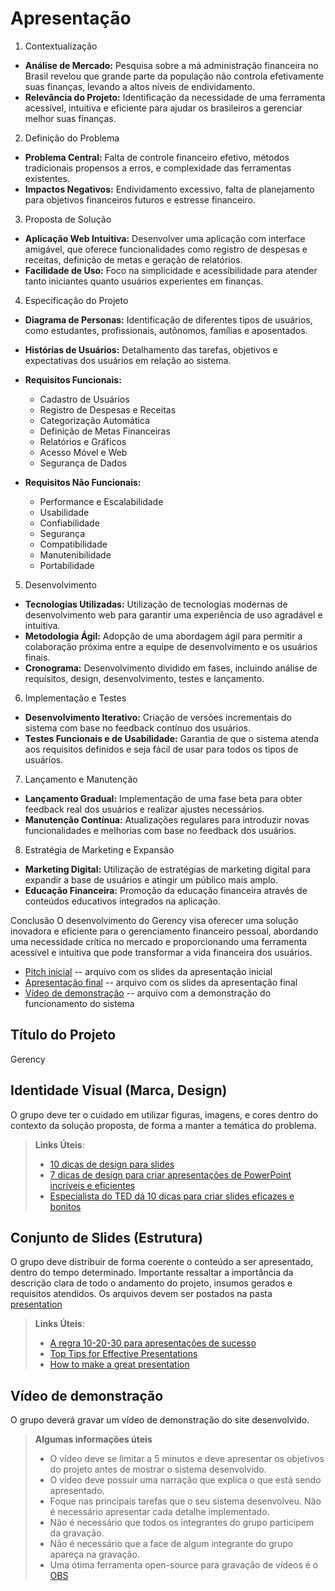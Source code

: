 # Apresentação

1. Contextualização
- **Análise de Mercado:** Pesquisa sobre a má administração financeira no Brasil revelou que grande parte da população não controla efetivamente suas finanças, levando a altos níveis de endividamento.
- **Relevância do Projeto:** Identificação da necessidade de uma ferramenta acessível, intuitiva e eficiente para ajudar os brasileiros a gerenciar melhor suas finanças.

2. Definição do Problema
- **Problema Central:** Falta de controle financeiro efetivo, métodos tradicionais propensos a erros, e complexidade das ferramentas existentes.
- **Impactos Negativos:** Endividamento excessivo, falta de planejamento para objetivos financeiros futuros e estresse financeiro.

3. Proposta de Solução
- **Aplicação Web Intuitiva:** Desenvolver uma aplicação com interface amigável, que oferece funcionalidades como registro de despesas e receitas, definição de metas e geração de relatórios.
- **Facilidade de Uso:** Foco na simplicidade e acessibilidade para atender tanto iniciantes quanto usuários experientes em finanças.

4. Especificação do Projeto

- **Diagrama de Personas:** Identificação de diferentes tipos de usuários, como estudantes, profissionais, autônomos, famílias e aposentados.
- **Histórias de Usuários:** Detalhamento das tarefas, objetivos e expectativas dos usuários em relação ao sistema.
  
- **Requisitos Funcionais:**
  - Cadastro de Usuários
  - Registro de Despesas e Receitas
  - Categorização Automática
  - Definição de Metas Financeiras
  - Relatórios e Gráficos
  - Acesso Móvel e Web
  - Segurança de Dados
    
- **Requisitos Não Funcionais:**
  - Performance e Escalabilidade
  - Usabilidade
  - Confiabilidade
  - Segurança
  - Compatibilidade
  - Manutenibilidade
  - Portabilidade

5. Desenvolvimento
- **Tecnologias Utilizadas:** Utilização de tecnologias modernas de desenvolvimento web para garantir uma experiência de uso agradável e intuitiva.
- **Metodologia Ágil:** Adopção de uma abordagem ágil para permitir a colaboração próxima entre a equipe de desenvolvimento e os usuários finais.
- **Cronograma:** Desenvolvimento dividido em fases, incluindo análise de requisitos, design, desenvolvimento, testes e lançamento.

6. Implementação e Testes
- **Desenvolvimento Iterativo:** Criação de versões incrementais do sistema com base no feedback contínuo dos usuários.
- **Testes Funcionais e de Usabilidade:** Garantia de que o sistema atenda aos requisitos definidos e seja fácil de usar para todos os tipos de usuários.

7. Lançamento e Manutenção
- **Lançamento Gradual:** Implementação de uma fase beta para obter feedback real dos usuários e realizar ajustes necessários.
- **Manutenção Contínua:** Atualizações regulares para introduzir novas funcionalidades e melhorias com base no feedback dos usuários.

8. Estratégia de Marketing e Expansão
- **Marketing Digital:** Utilização de estratégias de marketing digital para expandir a base de usuários e atingir um público mais amplo.
- **Educação Financeira:** Promoção da educação financeira através de conteúdos educativos integrados na aplicação.

Conclusão
O desenvolvimento do Gerency visa oferecer uma solução inovadora e eficiente para o gerenciamento financeiro pessoal, abordando uma necessidade crítica no mercado e proporcionando uma ferramenta acessível e intuitiva que pode transformar a vida financeira dos usuários.


* [Pitch inicial](./sample-pitch.pdf) -- arquivo com os slides da apresentação inicial
* [Apresentação final](../docs/img/apresentacao.pdf) -- arquivo com os slides da apresentação final
* [Vídeo de demonstração](https://youtu.be/OSYI4Pgzfas?si=KyObZlkzZU47Xz1w) -- arquivo com a demonstração do funcionamento do sistema



## Título do Projeto

Gerency

## Identidade Visual (Marca, Design)

O grupo deve ter o cuidado em utilizar figuras, imagens, e cores dentro do contexto da solução proposta, de forma a manter a temática do problema.

> **Links Úteis**:
> - [10 dicas de design para slides](https://rockcontent.com/blog/design-para-slides/)
> - [7 dicas de design para criar apresentações de PowerPoint incríveis e eficientes](https://www.shutterstock.com/pt/blog/7-dicas-de-design-para-criar-apresentacoes-de-powerpoint-incriveis-e-eficientes)
> - [Especialista do TED dá 10 dicas para criar slides eficazes e bonitos](https://soap.com.br/blog/especialista-do-ted-da-10-dicas-para-criar-slides-eficazes-e-bonitos)

## Conjunto de Slides (Estrutura)

O grupo deve distribuir de forma coerente o conteúdo a ser apresentado, dentro do tempo determinado. Importante ressaltar a importância da descrição clara de todo o andamento do projeto, insumos gerados e requisitos atendidos. Os arquivos devem ser postados na pasta [presentation](../presentation)
 
> **Links Úteis**:
> - [A regra 10-20-30 para apresentações de sucesso](https://revistapegn.globo.com/Noticias/noticia/2014/07/regra-10-20-30-para-apresentacoes-de-sucesso.html)
> - [Top Tips for Effective Presentations](https://www.skillsyouneed.com/present/presentation-tips.html)
> - [How to make a great presentation](https://www.ted.com/playlists/574/how_to_make_a_great_presentation)

## Vídeo de demonstração

O grupo deverá gravar um vídeo de demonstração do site desenvolvido.

> **Algumas informações úteis**
> - O vídeo deve se limitar a 5 minutos e deve apresentar os objetivos do projeto antes de mostrar o sistema desenvolvido.
> - O vídeo deve possuir uma narração que explica o que está sendo apresentado.
> - Foque nas principais tarefas que o seu sistema desenvolveu. Não é necessário apresentar cada detalhe implementado.
> - Não é necessário que todos os integrantes do grupo participem da gravação.
> - Não é necessário que a face de algum integrante do grupo apareça na gravação.
> - Uma ótima ferramenta open-source para gravação de vídeos é o [OBS](https://obsproject.com/pt-br/download)

